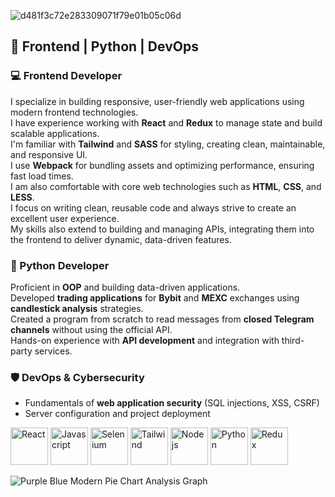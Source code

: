    ![d481f3c72e283309071f79e01b05c06d](https://github.com/user-attachments/assets/df1661bd-40c6-4535-9846-17607f47839b)
## 🚀 Frontend | Python | DevOps  

### 💻 Frontend Developer  
I specialize in building responsive, user-friendly web applications using modern frontend technologies.  
I have experience working with **React** and **Redux** to manage state and build scalable applications.  
I'm familiar with **Tailwind** and **SASS** for styling, creating clean, maintainable, and responsive UI.  
I use **Webpack** for bundling assets and optimizing performance, ensuring fast load times.  
I am also comfortable with core web technologies such as **HTML**, **CSS**, and **LESS**.  
I focus on writing clean, reusable code and always strive to create an excellent user experience.  
My skills also extend to building and managing APIs, integrating them into the frontend to deliver dynamic, data-driven features.

### 🐍 Python Developer  
Proficient in **OOP** and building data-driven applications.  
Developed **trading applications** for **Bybit** and **MEXC** exchanges using **candlestick analysis** strategies.  
Created a program from scratch to read messages from **closed Telegram channels** without using the official API.  
Hands-on experience with **API development** and integration with third-party services.  

### 🛡️ DevOps & Cybersecurity  
- Fundamentals of **web application security** (SQL injections, XSS, CSRF)  
- Server configuration and project deployment


<img src="https://cdn.jsdelivr.net/gh/devicons/devicon@latest/icons/react/react-original.svg" width="60" height="60" title="React"/> <img src="https://cdn.jsdelivr.net/gh/devicons/devicon@latest/icons/javascript/javascript-original.svg" width="60" height="60" title="Javascript"/> <img src="https://cdn.jsdelivr.net/gh/devicons/devicon@latest/icons/selenium/selenium-original.svg" width="60" height="60" title="Selenium"/>
<img src="https://cdn.jsdelivr.net/gh/devicons/devicon@latest/icons/tailwindcss/tailwindcss-original.svg" width="60" height="60" title="Tailwind"/>
<img src="https://cdn.jsdelivr.net/gh/devicons/devicon@latest/icons/nodejs/nodejs-plain-wordmark.svg" width="60" height="60" title="Node js"/>
<img src="https://cdn.jsdelivr.net/gh/devicons/devicon@latest/icons/python/python-original-wordmark.svg" width="60" height="60" title="Python"/>
<img src="https://cdn.jsdelivr.net/gh/devicons/devicon@latest/icons/redux/redux-original.svg" width="60" height="60" title="Redux"/>
          
          
          

![Purple Blue Modern Pie Chart Analysis Graph](https://github.com/user-attachments/assets/b0f58ac6-bc52-49a2-8288-7be7f591eabc)
